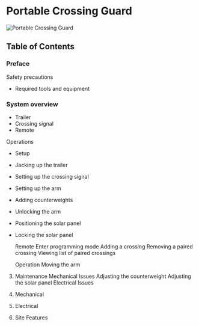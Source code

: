 # Portable Crossing Guard

![Portable Crossing Guard](assets/crossing.jpg)

## Table of Contents

### Preface
Safety precautions
* Required tools and equipment

### System overview
* Trailer
* Crossing signal
* Remote

Operations
* Setup
* Jacking up the trailer
* Setting up the crossing signal
* Setting up the arm
* Adding counterweights
* Unlocking the arm
* Positioning the solar panel
* Locking the solar panel

	Remote
Enter programming mode
Adding a crossing
Removing a paired crossing
Viewing list of paired crossings

	Operation
Moving the arm
	
3. Maintenance
	Mechanical Issues
Adjusting the counterweight
Adjusting the solar panel
	Electrical Issues



4. Mechanical
5. Electrical
6. Site Features

